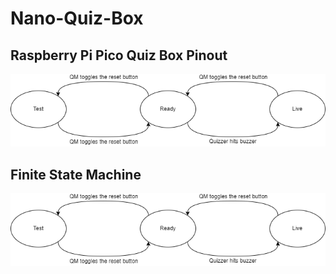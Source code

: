 # Nano-Quiz-Box

## Raspberry Pi Pico Quiz Box Pinout
![Raspberry Pi Pico Quiz Box Pinout](state_machine.png)

## Finite State Machine
![Finite State Machine](state_machine.png)
